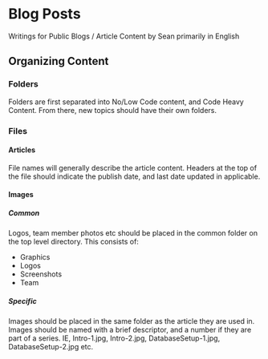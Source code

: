 # Blog Posts
Writings for Public Blogs / Article Content by Sean primarily in English

## Organizing Content

### Folders

Folders are first separated into No/Low Code content, and Code Heavy Content. From there, new topics should have their own folders.

### Files

#### Articles
File names will generally describe the article content. Headers at the top of the file should indicate the publish date, and last date updated in applicable.

#### Images

##### Common
Logos, team member photos etc should be placed in the common folder on the top level directory. This consists of:
* Graphics
* Logos
* Screenshots
* Team

##### Specific
Images should be placed in the same folder as the article they are used in. Images should be named with a brief descriptor, and a number if they are part of a series. IE, Intro-1.jpg, Intro-2.jpg, DatabaseSetup-1.jpg, DatabaseSetup-2.jpg etc.